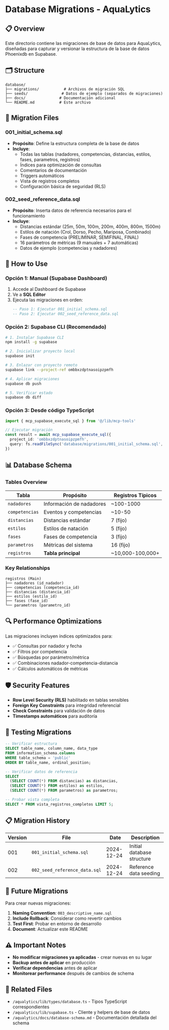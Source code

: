 # Database Migrations - AquaLytics

## 📋 Overview

Este directorio contiene las migraciones de base de datos para AquaLytics, diseñadas para capturar y versionar la estructura de la base de datos Phoenixdb en Supabase.

## 🗂️ Structure

```
database/
├── migrations/           # Archivos de migración SQL
├── seeds/               # Datos de ejemplo (separados de migraciones)
├── docs/               # Documentación adicional
└── README.md           # Este archivo
```

## 📝 Migration Files

### 001_initial_schema.sql
- **Propósito**: Define la estructura completa de la base de datos
- **Incluye**: 
  - Todas las tablas (nadadores, competencias, distancias, estilos, fases, parametros, registros)
  - Índices para optimización de consultas
  - Comentarios de documentación
  - Triggers automáticos
  - Vista de registros completos
  - Configuración básica de seguridad (RLS)

### 002_seed_reference_data.sql
- **Propósito**: Inserta datos de referencia necesarios para el funcionamiento
- **Incluye**:
  - Distancias estándar (25m, 50m, 100m, 200m, 400m, 800m, 1500m)
  - Estilos de natación (Crol, Dorso, Pecho, Mariposa, Combinado)
  - Fases de competencia (PRELIMINAR, SEMIFINAL, FINAL)
  - 16 parámetros de métricas (9 manuales + 7 automáticas)
  - Datos de ejemplo (competencias y nadadores)

## 🚀 How to Use

### Opción 1: Manual (Supabase Dashboard)

1. Accede al Dashboard de Supabase
2. Ve a **SQL Editor**
3. Ejecuta las migraciones en orden:
   ```sql
   -- Paso 1: Ejecutar 001_initial_schema.sql
   -- Paso 2: Ejecutar 002_seed_reference_data.sql
   ```

### Opción 2: Supabase CLI (Recomendado)

```bash
# 1. Instalar Supabase CLI
npm install -g supabase

# 2. Inicializar proyecto local
supabase init

# 3. Enlazar con proyecto remoto
supabase link --project-ref ombbxzdptnasoipzpmfh

# 4. Aplicar migraciones
supabase db push

# 5. Verificar estado
supabase db diff
```

### Opción 3: Desde código TypeScript

```typescript
import { mcp_supabase_execute_sql } from '@/lib/mcp-tools'

// Ejecutar migración
const result = await mcp_supabase_execute_sql({
  project_id: 'ombbxzdptnasoipzpmfh',
  query: fs.readFileSync('database/migrations/001_initial_schema.sql', 'utf8')
})
```

## 📊 Database Schema

### Tables Overview

| Tabla | Propósito | Registros Típicos |
|-------|-----------|-------------------|
| `nadadores` | Información de nadadores | ~100-1000 |
| `competencias` | Eventos y competencias | ~10-50 |
| `distancias` | Distancias estándar | 7 (fijo) |
| `estilos` | Estilos de natación | 5 (fijo) |
| `fases` | Fases de competencia | 3 (fijo) |
| `parametros` | Métricas del sistema | 16 (fijo) |
| `registros` | **Tabla principal** | ~10,000-100,000+ |

### Key Relationships

```
registros (Main)
├── nadadores (id_nadador)
├── competencias (competencia_id)
├── distancias (distancia_id)
├── estilos (estilo_id)
├── fases (fase_id)
└── parametros (parametro_id)
```

## 🔍 Performance Optimizations

Las migraciones incluyen índices optimizados para:

- ✅ Consultas por nadador y fecha
- ✅ Filtros por competencia
- ✅ Búsquedas por parámetro/métrica
- ✅ Combinaciones nadador-competencia-distancia
- ✅ Cálculos automáticos de métricas

## 🛡️ Security Features

- **Row Level Security (RLS)** habilitado en tablas sensibles
- **Foreign Key Constraints** para integridad referencial  
- **Check Constraints** para validación de datos
- **Timestamps automáticos** para auditoría

## 🧪 Testing Migrations

```sql
-- Verificar estructura
SELECT table_name, column_name, data_type 
FROM information_schema.columns 
WHERE table_schema = 'public' 
ORDER BY table_name, ordinal_position;

-- Verificar datos de referencia
SELECT 
  (SELECT COUNT(*) FROM distancias) as distancias,
  (SELECT COUNT(*) FROM estilos) as estilos,
  (SELECT COUNT(*) FROM parametros) as parametros;

-- Probar vista completa
SELECT * FROM vista_registros_completos LIMIT 5;
```

## 📋 Migration History

| Version | File | Date | Description |
|---------|------|------|-------------|
| 001 | `001_initial_schema.sql` | 2024-12-24 | Initial database structure |
| 002 | `002_seed_reference_data.sql` | 2024-12-24 | Reference data seeding |

## 🔄 Future Migrations

Para crear nuevas migraciones:

1. **Naming Convention**: `003_descriptive_name.sql`
2. **Include Rollback**: Considerar como revertir cambios
3. **Test First**: Probar en entorno de desarrollo
4. **Document**: Actualizar este README

## ⚠️ Important Notes

- **No modificar migraciones ya aplicadas** - crear nuevas en su lugar
- **Backup antes de aplicar** en producción
- **Verificar dependencias** antes de aplicar
- **Monitorear performance** después de cambios de schema

## 🔗 Related Files

- `/aqualytics/lib/types/database.ts` - Tipos TypeScript correspondientes
- `/aqualytics/lib/supabase.ts` - Cliente y helpers de base de datos
- `/aqualytics/docs/database-schema.md` - Documentación detallada del schema 